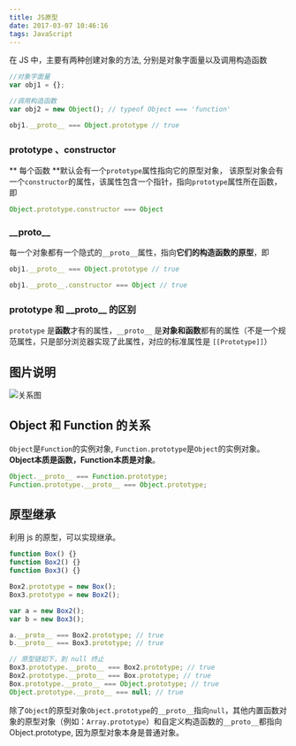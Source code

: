```yaml
---
title: JS原型
date: 2017-03-07 10:46:16
tags: JavaScript
---
```


在 JS 中，主要有两种创建对象的方法, 分别是对象字面量以及调用构造函数

```js
//对象字面量
var obj1 = {};

//调用构造函数
var obj2 = new Object(); // typeof Object === 'function'

obj1.__proto__ === Object.prototype // true
```

### prototype 、constructor

** 每个函数 **默认会有一个`prototype`属性指向它的原型对象，
该原型对象会有一个`constructor`的属性，该属性包含一个指针，指向`prototype`属性所在函数，即

```js
Object.prototype.constructor === Object
```

### \_\_proto\_\_

每一个对象都有一个隐式的`__proto__`属性，指向**它们的构造函数的原型**，即

```js
obj1.__proto__ === Object.prototype // true
```
```js
obj1.__proto__.constructor === Object // true
```

### prototype 和 \_\_proto\_\_ 的区别

`prototype` 是**函数**才有的属性，`__proto__` 是**对象和函数**都有的属性（不是一个规范属性，只是部分浏览器实现了此属性，对应的标准属性是 `[[Prototype]]`）

## 图片说明

![关系图](http://upload-images.jianshu.io/upload_images/599584-8194e8e27cd76271.png?imageMogr2/auto-orient/strip%7CimageView2/2/w/1240)

## Object 和 Function 的关系

`Object`是`Function`的实例对象, `Function.prototype`是`Object`的实例对象。**Object本质是函数，Function本质是对象**。

```js
Object.__proto__ === Function.prototype;
Function.prototype.__proto__ === Object.prototype;
```

## 原型继承

利用 js 的原型，可以实现继承。

```js
function Box() {}
function Box2() {}
function Box3() {}

Box2.prototype = new Box();
Box3.prototype = new Box2();

var a = new Box2();
var b = new Box3();

a.__proto__ === Box2.prototype; // true
b.__proto__ === Box3.prototype; // true

// 原型链如下，到 null 终止
Box3.prototype.__proto__ === Box2.prototype; // true
Box2.prototype.__proto__ === Box.prototype; // true
Box.prototype.__proto__ === Object.prototype; // true
Object.prototype.__proto__ === null; // true
```
除了`Object`的原型对象`Object.prototype`的`__proto__`指向`null`，其他内置函数对象的原型对象（例如：`Array.prototype`）和自定义构造函数的`__proto__`都指向Object.prototype, 因为原型对象本身是普通对象。
